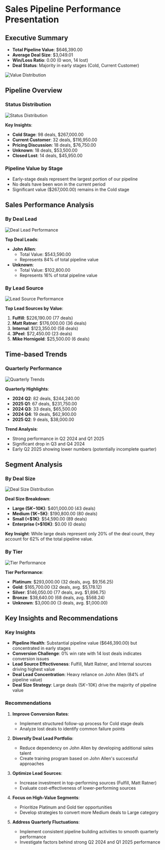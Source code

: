 # Sales Pipeline Performance Presentation

## Executive Summary

- **Total Pipeline Value**: $646,390.00
- **Average Deal Size**: $3,049.01
- **Win/Loss Ratio**: 0.00 (0 won, 14 lost)
- **Deal Status**: Majority in early stages (Cold, Current Customer)

![Value Distribution](./visualizations/value_by_stage.png)

## Pipeline Overview

### Status Distribution

![Status Distribution](./visualizations/status_distribution.png)

**Key Insights**:
- **Cold Stage**: 98 deals, $267,000.00
- **Current Customer**: 32 deals, $116,950.00
- **Pricing Discussion**: 18 deals, $76,750.00
- **Unknown**: 18 deals, $53,500.00
- **Closed Lost**: 14 deals, $45,950.00

### Pipeline Value by Stage

- Early-stage deals represent the largest portion of our pipeline
- No deals have been won in the current period
- Significant value ($267,000.00) remains in the Cold stage

## Sales Performance Analysis

### By Deal Lead

![Deal Lead Performance](./visualizations/deal_lead_performance.png)

**Top Deal Leads**:
- **John Allen**: 
  - Total Value: $543,590.00
  - Represents 84% of total pipeline value
- **Unknown**: 
  - Total Value: $102,800.00
  - Represents 16% of total pipeline value

### By Lead Source

![Lead Source Performance](./visualizations/lead_source_performance.png)

**Top Lead Sources by Value**:
1. **Fulfill**: $226,190.00 (77 deals)
2. **Matt Ratner**: $176,000.00 (36 deals)
3. **Internal**: $123,350.00 (58 deals)
4. **3Peel**: $72,450.00 (23 deals)
5. **Mike Hornigold**: $25,500.00 (6 deals)

## Time-based Trends

### Quarterly Performance

![Quarterly Trends](./visualizations/quarterly_trends.png)

**Quarterly Highlights**:
- **2024 Q2**: 82 deals, $244,240.00
- **2025 Q1**: 67 deals, $231,750.00
- **2024 Q3**: 33 deals, $65,500.00
- **2024 Q4**: 19 deals, $62,900.00
- **2025 Q2**: 9 deals, $38,000.00

**Trend Analysis**:
- Strong performance in Q2 2024 and Q1 2025
- Significant drop in Q3 and Q4 2024
- Early Q2 2025 showing lower numbers (potentially incomplete quarter)

## Segment Analysis

### By Deal Size

![Deal Size Distribution](./visualizations/deal_size_distribution.png)

**Deal Size Breakdown**:
- **Large ($5K-$10K)**: $401,000.00 (43 deals)
- **Medium ($1K-$5K)**: $190,800.00 (80 deals)
- **Small (<$1K)**: $54,590.00 (89 deals)
- **Enterprise (>$10K)**: $0.00 (0 deals)

**Key Insight**: While large deals represent only 20% of the deal count, they account for 62% of the total pipeline value.

### By Tier

![Tier Performance](./visualizations/tier_performance.png)

**Tier Performance**:
- **Platinum**: $293,000.00 (32 deals, avg. $9,156.25)
- **Gold**: $165,700.00 (32 deals, avg. $5,178.12)
- **Silver**: $146,050.00 (77 deals, avg. $1,896.75)
- **Bronze**: $38,640.00 (68 deals, avg. $568.24)
- **Unknown**: $3,000.00 (3 deals, avg. $1,000.00)

## Key Insights and Recommendations

### Key Insights
- **Pipeline Health**: Substantial pipeline value ($646,390.00) but concentrated in early stages
- **Conversion Challenge**: 0% win rate with 14 lost deals indicates conversion issues
- **Lead Source Effectiveness**: Fulfill, Matt Ratner, and Internal sources driving highest value
- **Deal Lead Concentration**: Heavy reliance on John Allen (84% of pipeline value)
- **Deal Size Strategy**: Large deals ($5K-$10K) drive the majority of pipeline value

### Recommendations

1. **Improve Conversion Rates**:
   - Implement structured follow-up process for Cold stage deals
   - Analyze lost deals to identify common failure points

2. **Diversify Deal Lead Portfolio**:
   - Reduce dependency on John Allen by developing additional sales talent
   - Create training program based on John Allen's successful approaches

3. **Optimize Lead Sources**:
   - Increase investment in top-performing sources (Fulfill, Matt Ratner)
   - Evaluate cost-effectiveness of lower-performing sources

4. **Focus on High-Value Segments**:
   - Prioritize Platinum and Gold tier opportunities
   - Develop strategies to convert more Medium deals to Large category

5. **Address Quarterly Fluctuations**:
   - Implement consistent pipeline building activities to smooth quarterly performance
   - Investigate factors behind strong Q2 2024 and Q1 2025 performance